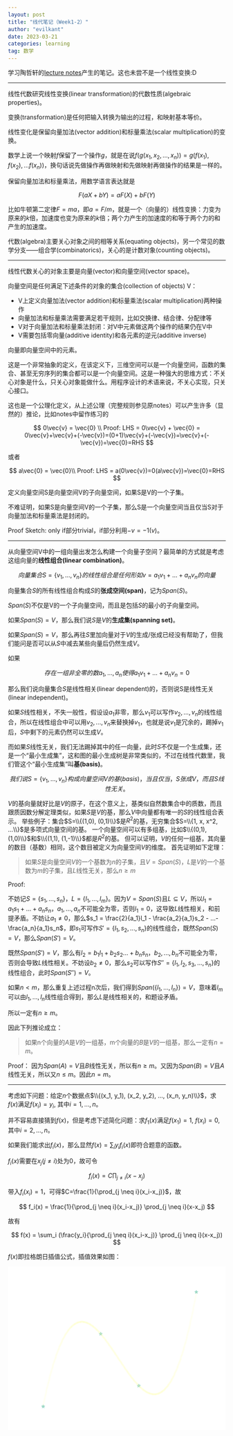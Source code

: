 ```yaml
---
layout: post
title: "线代笔记（Week1-2）"
author: "evilkant"
date: 2023-03-21
categories: learning
tag: 数学
---
```


学习陶哲轩的[lecture notes](https://terrytao.files.wordpress.com/2016/12/linear-algebra-notes.pdf)产生的笔记。这也未尝不是一个线性变换:D

---

线性代数研究线性变换(linear transformation)的代数性质(algebraic properties)。

变换(transformation)是任何把输入转换为输出的过程，和映射基本等价。

线性变化是保留向量加法(vector addition)和标量乘法(scalar multiplication)的变换。

数学上说一个映射$f$保留了一个操作$g$，就是在说$f(g(x_1, x_2, ...,x_n))=g(f(x_1), f(x_2), ...f(x_n))$，换句话说先做操作再做映射和先做映射再做操作的结果是一样的。

保留向量加法和标量乘法，用数学语言表达就是

$$
F(aX+bY) = aF(X) + bF(Y)
$$

比如牛顿第二定律$F=ma$，即$a = F/m$，就是一个（向量的）线性变换：力变为原来的$k$倍，加速度也变为原来的$k$倍；两个力产生的加速度的和等于两个力的和产生的加速度。

代数(algebra)主要关心对象之间的相等关系(equating objects)，另一个常见的数学分支——组合学(combinatorics)，关心的是计数对象(counting objects)。

---

线性代数关心的对象主要是向量(vector)和向量空间(vector space)。

向量空间是任何满足下述条件的对象的集合(collection of objects) V：

- V上定义向量加法(vector addition)和标量乘法(scalar multiplication)两种操作
- 向量加法和标量乘法需要满足若干规则，比如交换律、结合律、分配律等
- V对于向量加法和标量乘法封闭：对V中元素做这两个操作的结果仍在V中
- V需要包括零向量(additive identity)和各元素的逆元(additive inverse)

向量即向量空间中的元素。

这是一个非常抽象的定义，在该定义下，三维空间可以是一个向量空间，函数的集合、甚至无穷序列的集合都可以是一个向量空间。这是一种强大的思维方式：不关心对象是什么，只关心对象能做什么。用程序设计的术语来说，不关心实现，只关心接口。

这也是一个公理化定义，从上述公理（完整规则参见原notes）可以产生许多（显然的）推论，比如notes中留作练习的

$$
0\vec{v} = \vec{0} \\
Proof: LHS = 0\vec{v} + \vec{0} = 0\vec{v}+\vec{v}+(-\vec{v})=(0+1)\vec{v}+(-\vec{v})=\vec{v}+(-\vec{v})=\vec{0}=RHS
$$

或者

$$
a\vec{0} = \vec{0}\\
Proof: LHS = a(0\vec{v})=0(a\vec{v})=\vec{0}=RHS
$$

定义向量空间S是向量空间V的子向量空间，如果S是V的一个子集。

不难证明，如果S是向量空间V的一个子集，那么S是一个向量空间当且仅当S对于向量加法和标量乘法是封闭的。

Proof Sketch: only if部分trivial，if部分利用$-v = -1(v)$。

---

从向量空间V中的一组向量出发怎么构建一个向量子空间？最简单的方式就是考虑这组向量的**线性组合(linear combination)**。

$$
向量集合S=\{v_1, ..., v_n\}的线性组合是任何形如v=a_1v_1+...+a_nv_n的向量
$$

向量集合$S$的所有线性组合构成$S$的**张成空间(span)**，记为$Span(S)$。

$Span(S)$不仅是V的一个子向量空间，而且是包括$S$的最小的子向量空间。

如果$Span(S)=V$，那么我们说$S$是$V$的**生成集(spanning set)**。

如果$Span(S)=V$，那么再往$S$里加向量对于$V$的生成/张成已经没有帮助了，但我们能问是否可以从$S$中减去某些向量后仍然生成$V$。

如果

$$
存在一组非全零的数a_1,...,a_n使得a_1v_1+...+a_nv_n=0
$$

那么我们说向量集合$S$是线性相关(linear dependent)的，否则说S是线性无关(linear independent)。

如果$S$线性相关，不失一般性，假设设$a_1$非零，那么$v_1$可以写作$v_2, ..., v_n$的线性组合，所以在线性组合中可以用$v_2, ..., v_n$来替换掉$v_1$，也就是说$v_1$是冗余的，踢掉$v_1$后，$S$中剩下的元素仍然可以生成$V$。

而如果$S$线性无关，我们无法踢掉其中的任一向量，此时$S$不仅是一个生成集，还是一个“最小生成集”，这和图的最小生成树是非常类似的，不过在线性代数里，我们管这个“最小生成集”叫**基(basis)**。

$$
我们说S=\{v_1, ..., v_n\}构成向量空间V的基(basis)，当且仅当，S张成V，而且S线性无关。
$$

$V$的基向量就好比是$V$的原子，在这个意义上，基类似自然数集合中的质数，而且跟质因数分解定理类似，如果$S$是$V$的基，那么$V$中向量都有唯一的$S$的线性组合表示。
举些例子：集合$S=\\{(1,0), (0,1)\\}$是$R^2$的基，无穷集合$S=\\{1, x, x^2, ...\\}$是多项式向量空间的基。
一个向量空间可以有多组基，比如$\\{(0,1), (1,0)\\}$和$\\{(1,1), (1,-1)\\}$都是$R^2$的基。
但可以证明，$V$的任何一组基，其向量的数目（基数）相同，这个数目被定义为向量空间$V$的维度。
首先证明如下定理：

>如果$S$是向量空间$V$的一个基数为$n$的子集，且$V=Span(S)$，$L$是$V$的一个基数为$m$的子集，且$L$线性无关，那么$n \geq  m$

Proof:

不妨记$S=\{s_1, ..., s_n\}$，$L=\{l_1, ..., l_m\}$。因为$V=Span(S)$且$L\subseteq V$，所以$l_1 = a_1s_1 + ... + a_ns_n$，$a_1,...,a_n$不可能全为零，否则$l_1=0$，这导致$L$线性相关，和前提矛盾。不妨让$a_1\neq 0$，那么$s_1 = \frac{2}{a_1}l_1 - \frac{a_2}{a_1}s_2 - 
...-\frac{a_n}{a_1}s_n$，即$s_1$可写作$S' = \{l_1,s_2, ...,s_n\}$的线性组合，既然$Span(S)=V$，那么$Span(S')=V$。

既然$Span(S')=V$，那么有$l_2=b_1l_1 + b_2s_2 ... + b_ns_n$，$b_2,...,b_n$不可能全为零，否则会导致$L$线性相关。不妨设$b_2\neq 0$，那么$s_2$可以写作$S''=\{l_1,l_2, s_3, ..., s_n\}$的线性组合，此时$Span(S'')=V$。

如果$n\lt m$，那么重复上述过程n次后，我们得到$Span(\{l_1,...,l_n\})=V$，意味着$l_m$可以由$l_1,...,l_n$线性组合得到，那么$L$是线性相关的，和题设矛盾。

所以一定有$n\geq m$。

因此下列推论成立：
>如果n个向量的$A$是$V$的一组基，m个向量的$B$是$V$的一组基，那么一定有$n=m$。

Proof：
因为$Span(A)=V$且$B$线性无关，所以有$n \geq m$。又因为$Span(B)=V$且$A$线性无关，所以又$n \leq m$。因此$n=m$。

---

考虑如下问题：给定$n$个数据点$\\{(x_1, y_1), (x_2, y_2), ..., (x_n, y_n)\\}$，求$f(x)$满足$f(x_i)=y_i$, 其中$i=1,...,n$。

并不容易直接猜到$f(x)$，但是考虑下述简化问题：求$f_1(x)$满足$f(x_1)=1$, $f(x_i)=0$, 其中$i=2,...,n$。

如果我们能求出$f_i(x)$，那么显然$f(x)=\sum_i y_if_i(x)$即符合题意的函数。

$f_i(x)$需要在$x_j (j\neq i)$处为0，故可令

$$
f_i(x) = C\prod_{j \neq i}(x-x_j)
$$

带入$f_i(x_i)=1$，可得$C=\frac{1}{\prod_{j \neq i}(x_i-x_j)}$，故

$$
f_i(x) = \frac{1}{\prod_{j \neq i}(x_i-x_j)} \prod_{j \neq i}(x-x_j)
$$

故有

$$
f(x) = \sum_i (\frac{y_i}{\prod_{j \neq i}(x_i-x_j)} \prod_{j \neq i}(x-x_j))
$$

$f(x)$即拉格朗日插值公式，插值效果如图：

![image](/assets/img/interpolate.png)
